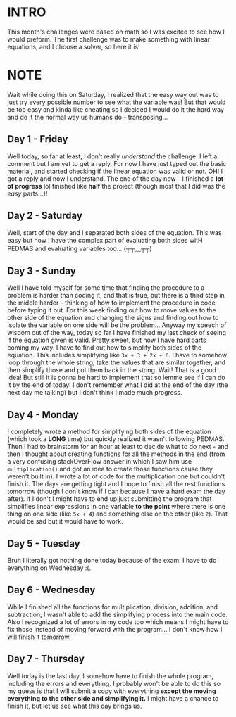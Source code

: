 # INTRO

This month's challenges were based on math so I was excited to see how I would preform. The first challenge was to make something with linear equations, and I choose a solver, so here it is!

# NOTE

Wait while doing this on Saturday, I realized that the easy way out was to just try every possible number to see what the variable was! But that would be too easy and kinda like cheating so I decided I would do it the hard way and do it the normal way us humans do - transposing...

## Day 1 - Friday

Well today, so far at least, I don't really _understand_ the challenge. I left a comment but I am yet to get a reply. For now I have just typed out the basic material, and started checking if the linear equation was valid or not. OH! I got a reply and now I understand. The end of the day now - I finished a **lot of progress** lol finished like **half** the project (though most that I did was the _easy_ parts...)!

## Day 2 - Saturday

Well, start of the day and I separated both sides of the equation. This was easy but now I have the complex part of evaluating both sides witH PEDMAS and evaluating variables too... (┬┬﹏┬┬)

## Day 3 - Sunday

Well I have told myself for some time that finding the procedure to a problem is harder than coding it, and that is true, but there is a third step in the middle harder - thinking of how to implement the procedure in code before typing it out. For this week finding out how to move values to the other side of the equation and changing the signs and finding out how to isolate the variable on one side will be the problem... Anyway my speech of wisdom out of the way, today so far I have finished my last check of seeing if the equation given is valid. Pretty sweet, but now I have hard parts coming my way. I have to find out how to simplify both sides of the equation. This includes simplifying like `3x + 3 + 2x + 6`. I have to somehow loop through the whole string, take the values that are similar together, and then simplify those and put them back in the string. Wait! That is a good idea! But still it is gonna be hard to implement that so lemme see if I can do it by the end of today! I don't remember what I did at the end of the day (the next day me talking) but I don't think I made much progress.

## Day 4 - Monday

I completely wrote a method for simplifying both sides of the equation (which took a **LONG** time) but quickly realized it wasn't following PEDMAS. Then I had to brainstorm for an hour at least to decide what to do next - and then I thought about creating functions for all the methods in the end (from a very confusing stackOverFlow answer in which I saw him use `multiplication()` and got an idea to create those functions cause they weren't built in). I wrote a lot of code for the multiplication one but couldn't finish it. The days are getting tight and I hope to finish all the rest functions tomorrow (though I don't know if I can because I have a hard exam the day after). If I don't I might have to end up just submitting the program that simplifies linear expressions in one variable **to the point** where there is one thing on one side (like `5x + 4`) and something else on the other (like `2`). That would be sad but it would have to work.

## Day 5 - Tuesday

Bruh I literally got nothing done today because of the exam. I have to do everything on Wednesday :(.

## Day 6 - Wednesday

While I finished all the functions for multiplication, division, addition, and subtraction, I wasn't able to add the simplifying process into the main code. Also I recognized a lot of errors in my code too which means I might have to fix those instead of moving forward with the program... I don't know how I will finish it tomorrow.

## Day 7 - Thursday

Well today is the last day, I somehow have to finish the whole program, including the errors and everything. I probably won't be able to do this so my guess is that I will submit a copy with everything **except the moving everything to the other side and simplifying it.** I might have a chance to finish it, but let us see what this day brings us.

<!-- INSERT TEXT HERE -->
